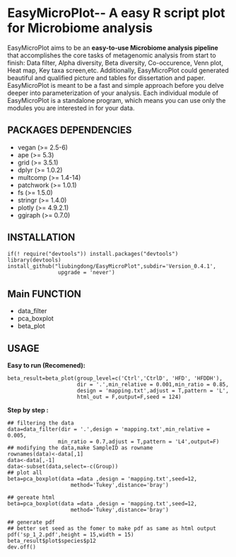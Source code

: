 # EasyMicroPlot-- A easy R script plot  for Microbiome  analysis

EasyMicroPlot aims to be an **easy-to-use Microbiome  analysis pipeline** that accomplishes the core tasks of metagenomic analysis from start to finish: Data filter, Alpha diversity, Beta diversity, Co-occurence, Venn plot, Heat map, Key taxa screen,etc. Additionally, EasyMicroPlot could generated beautiful and qualified picture and tables for dissertation and paper. EasyMicroPlot is meant to be a fast and simple approach before you delve deeper into parameterization of your analysis. Each individual module of EasyMicroPlot is a standalone program, which means you can use only the modules you are interested in for your data.

## PACKAGES DEPENDENCIES 
* vegan (>= 2.5-6)
* ape (>= 5.3) 
* grid (>= 3.5.1)
* dplyr (>= 1.0.2)
* multcomp (>= 1.4-14)
* patchwork (>= 1.0.1)
* fs (>= 1.5.0)
* stringr (>= 1.4.0)
* plotly (>= 4.9.2.1)
* ggiraph (>= 0.7.0)

## INSTALLATION

	if(! require("devtools")) install.packages("devtools")
	library(devtools)
	install_github("liubingdong/EasyMicroPlot",subdir='Version_0.4.1',
					upgrade = 'never')


				
## Main FUNCTION

* data_filter
* pca_boxplot
* beta_plot


## USAGE

**Easy to run (Recomened):**

	beta_result=beta_plot(group_level=c('Ctrl','CtrlD', 'HFD', 'HFDDH'),
	                      dir = '.',min_relative = 0.001,min_ratio = 0.85,
	                      design = 'mapping.txt',adjust = T,pattern = 'L',
	                      html_out = F,output=F,seed = 124)

**Step by step :**

```
## filtering the data
data=data_filter(dir = '.',design = 'mapping.txt',min_relative = 0.005,
				min_ratio = 0.7,adjust = T,pattern = 'L4',output=F)
## modifying the data,make SampleID as rowname
rownames(data)<-data[,1]
data<-data[,-1]
data<-subset(data,select=-c(Group))
## plot all
beta=pca_boxplot(data =data ,design = 'mapping.txt',seed=12,
					method='Tukey',distance='bray')

## gereate html
beta=pca_boxplot(data =data ,design = 'mapping.txt',seed=12,
                    method='Tukey',distance='bray')

## generate pdf
## better set seed as the fomer to make pdf as same as html output
pdf('sp_1_2.pdf',height = 15,width = 15)
beta_result$plot$species$p12
dev.off()
```